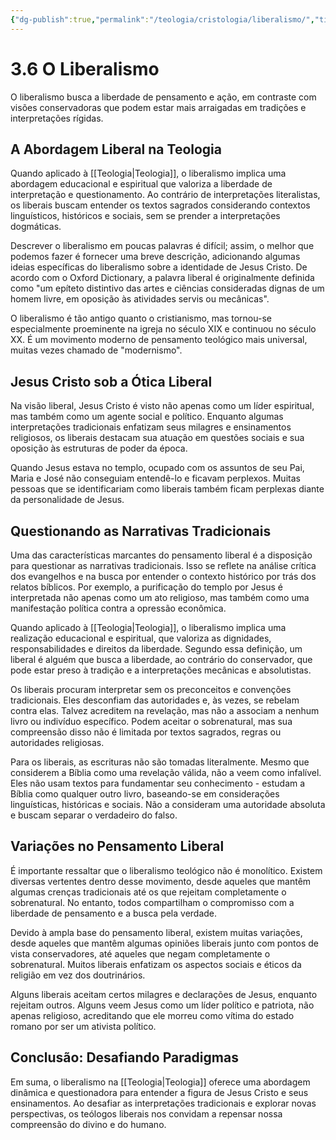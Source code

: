 ```yaml
---
{"dg-publish":true,"permalink":"/teologia/cristologia/liberalismo/","title":"3.6 O Liberalismo","metatags":{"description":"buscam entender os textos sagrados considerando contextos linguísticos, históricos e sociais"},"tags":["Teologia","Cristologia"],"noteIcon":"1","updated":"2025-02-04T20:50:54.708-03:00"}
---
```


# 3.6 O Liberalismo

O liberalismo busca a liberdade de pensamento e ação, em contraste com visões conservadoras que podem estar mais arraigadas em tradições e interpretações rígidas.

## **A Abordagem Liberal na Teologia**

Quando aplicado à [[Teologia\|Teologia]], o liberalismo implica uma abordagem educacional e espiritual que valoriza a liberdade de interpretação e questionamento. Ao contrário de interpretações literalistas, os liberais buscam entender os textos sagrados considerando contextos linguísticos, históricos e sociais, sem se prender a interpretações dogmáticas.

Descrever o liberalismo em poucas palavras é difícil; assim, o melhor que podemos fazer é fornecer uma breve descrição, adicionando algumas ideias específicas do liberalismo sobre a identidade de Jesus Cristo. De acordo com o Oxford Dictionary, a palavra liberal é originalmente definida como "um epíteto distintivo das artes e ciências consideradas dignas de um homem livre, em oposição às atividades servis ou mecânicas".

O liberalismo é tão antigo quanto o cristianismo, mas tornou-se especialmente proeminente na igreja no século XIX e continuou no século XX. É um movimento moderno de pensamento teológico mais universal, muitas vezes chamado de "modernismo".

## **Jesus Cristo sob a Ótica Liberal**

Na visão liberal, Jesus Cristo é visto não apenas como um líder espiritual, mas também como um agente social e político. Enquanto algumas interpretações tradicionais enfatizam seus milagres e ensinamentos religiosos, os liberais destacam sua atuação em questões sociais e sua oposição às estruturas de poder da época.

Quando Jesus estava no templo, ocupado com os assuntos de seu Pai, Maria e José não conseguiam entendê-lo e ficavam perplexos. Muitas pessoas que se identificariam como liberais também ficam perplexas diante da personalidade de Jesus.

## **Questionando as Narrativas Tradicionais**

Uma das características marcantes do pensamento liberal é a disposição para questionar as narrativas tradicionais. Isso se reflete na análise crítica dos evangelhos e na busca por entender o contexto histórico por trás dos relatos bíblicos. Por exemplo, a purificação do templo por Jesus é interpretada não apenas como um ato religioso, mas também como uma manifestação política contra a opressão econômica.

Quando aplicado à [[Teologia\|Teologia]], o liberalismo implica uma realização educacional e espiritual, que valoriza as dignidades, responsabilidades e direitos da liberdade. Segundo essa definição, um liberal é alguém que busca a liberdade, ao contrário do conservador, que pode estar preso à tradição e a interpretações mecânicas e absolutistas.

Os liberais procuram interpretar sem os preconceitos e convenções tradicionais. Eles desconfiam das autoridades e, às vezes, se rebelam contra elas. Talvez acreditem na revelação, mas não a associam a nenhum livro ou indivíduo específico. Podem aceitar o sobrenatural, mas sua compreensão disso não é limitada por textos sagrados, regras ou autoridades religiosas.

Para os liberais, as escrituras não são tomadas literalmente. Mesmo que considerem a Bíblia como uma revelação válida, não a veem como infalível. Eles não usam textos para fundamentar seu conhecimento - estudam a Bíblia como qualquer outro livro, baseando-se em considerações linguísticas, históricas e sociais. Não a consideram uma autoridade absoluta e buscam separar o verdadeiro do falso.

## **Variações no Pensamento Liberal**

É importante ressaltar que o liberalismo teológico não é monolítico. Existem diversas vertentes dentro desse movimento, desde aqueles que mantêm algumas crenças tradicionais até os que rejeitam completamente o sobrenatural. No entanto, todos compartilham o compromisso com a liberdade de pensamento e a busca pela verdade.

Devido à ampla base do pensamento liberal, existem muitas variações, desde aqueles que mantêm algumas opiniões liberais junto com pontos de vista conservadores, até aqueles que negam completamente o sobrenatural. Muitos liberais enfatizam os aspectos sociais e éticos da religião em vez dos doutrinários.

Alguns liberais aceitam certos milagres e declarações de Jesus, enquanto rejeitam outros. Alguns veem Jesus como um líder político e patriota, não apenas religioso, acreditando que ele morreu como vítima do estado romano por ser um ativista político.

## **Conclusão: Desafiando Paradigmas**

Em suma, o liberalismo na [[Teologia\|Teologia]] oferece uma abordagem dinâmica e questionadora para entender a figura de Jesus Cristo e seus ensinamentos. Ao desafiar as interpretações tradicionais e explorar novas perspectivas, os teólogos liberais nos convidam a repensar nossa compreensão do divino e do humano.

